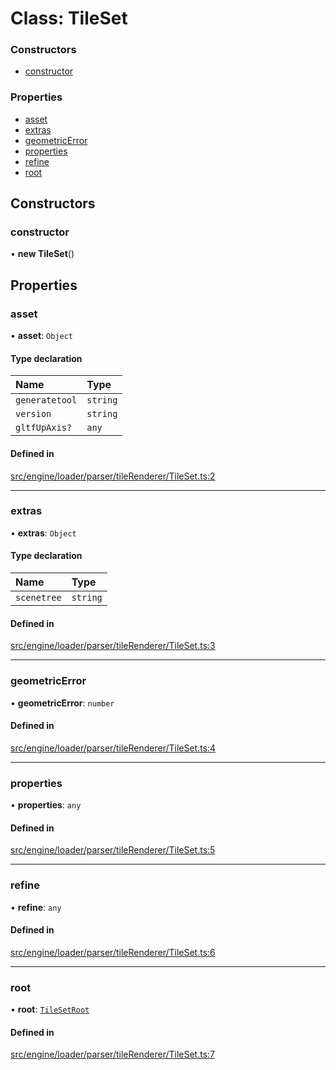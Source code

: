 # Class: TileSet


### Constructors

- [constructor](TileSet.md#constructor)

### Properties

- [asset](TileSet.md#asset)
- [extras](TileSet.md#extras)
- [geometricError](TileSet.md#geometricerror)
- [properties](TileSet.md#properties)
- [refine](TileSet.md#refine)
- [root](TileSet.md#root)

## Constructors

### constructor

• **new TileSet**()

## Properties

### asset

• **asset**: `Object`

#### Type declaration

| Name | Type |
| :------ | :------ |
| `generatetool` | `string` |
| `version` | `string` |
| `gltfUpAxis?` | `any` |

#### Defined in

[src/engine/loader/parser/tileRenderer/TileSet.ts:2](https://github.com/Orillusion/orillusion/blob/main/src/engine/loader/parser/tileRenderer/TileSet.ts#L2)

___

### extras

• **extras**: `Object`

#### Type declaration

| Name | Type |
| :------ | :------ |
| `scenetree` | `string` |

#### Defined in

[src/engine/loader/parser/tileRenderer/TileSet.ts:3](https://github.com/Orillusion/orillusion/blob/main/src/engine/loader/parser/tileRenderer/TileSet.ts#L3)

___

### geometricError

• **geometricError**: `number`

#### Defined in

[src/engine/loader/parser/tileRenderer/TileSet.ts:4](https://github.com/Orillusion/orillusion/blob/main/src/engine/loader/parser/tileRenderer/TileSet.ts#L4)

___

### properties

• **properties**: `any`

#### Defined in

[src/engine/loader/parser/tileRenderer/TileSet.ts:5](https://github.com/Orillusion/orillusion/blob/main/src/engine/loader/parser/tileRenderer/TileSet.ts#L5)

___

### refine

• **refine**: `any`

#### Defined in

[src/engine/loader/parser/tileRenderer/TileSet.ts:6](https://github.com/Orillusion/orillusion/blob/main/src/engine/loader/parser/tileRenderer/TileSet.ts#L6)

___

### root

• **root**: [`TileSetRoot`](TileSetRoot.md)

#### Defined in

[src/engine/loader/parser/tileRenderer/TileSet.ts:7](https://github.com/Orillusion/orillusion/blob/main/src/engine/loader/parser/tileRenderer/TileSet.ts#L7)
